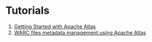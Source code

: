 
# Tutorials

1. [Getting Started with Apache Atlas](atlas-tutorial1.md)
2. [WARC files metadata management using Apache Atlas](atlas-tutorial2.md)
